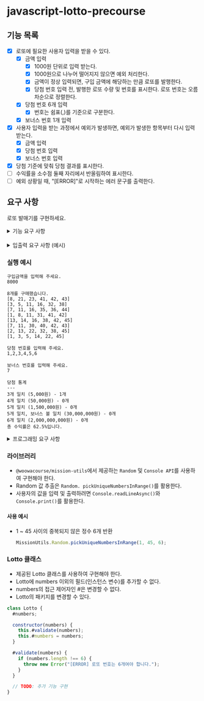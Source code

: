 # javascript-lotto-precourse

## 기능 목록

- [x] 로또에 필요한 사용자 입력을 받을 수 있다.
  - [x] 금액 입력
    - [x] 1000원 단위로 입력 받는다.
    - [x] 1000원으로 나누어 떨어지지 않으면 예외 처리한다.
    - [x] 금액이 정상 입력되면, 구입 금액에 해당하는 만큼 로또를 발행한다.
    - [x] 당첨 번호 입력 전, 발행한 로또 수량 및 번호를 표시한다. 로또 번호는 오름차순으로 정렬한다.
  - [x] 당첨 번호 6개 입력
    - [x] 번호는 쉼표(,)를 기준으로 구분한다.
  - [x] 보너스 번호 1개 입력
- [x] 사용자 입력을 받는 과정에서 예외가 발생하면, 예외가 발생한 항목부터 다시 입력 받는다.
  - [x] 금액 입력
  - [x] 당첨 번호 입력
  - [x] 보너스 번호 입력
- [x] 당첨 기준에 맞춰 당첨 결과를 표시한다.
- [ ] 수익률을 소수점 둘째 자리에서 반올림하여 표시한다.
- [ ] 예외 상황일 때, "[ERROR]"로 시작하는 에러 문구를 출력한다.

## 요구 사항

로또 발매기를 구현하세요.

<details>
<summary>기능 요구 사항</summary>

### 기능

- 로또 번호의 숫자 범위는 `1~45`이다.
- 1개의 로또 발행에서 중복되지 않는 숫자 6개를 뽑는다.
- 추첨 시, 중복되지 않는 숫자 6개 + 보너스 번호 1개를 뽑는다.
- 1 ~ 5등까지 당첨될 수 있다.
- 당첨 기준과 금액은 아래와 같다.
  | 등수 | 일치 | 당첨금 |
  | -- | -- | -- |
  | 1 | 번호 6개 | 20억 |
  | 2 | 번호 5개 + 보너스 1개 | 3천만 |
  | 3 | 번호 5개 | 150만 |
  | 4 | 번호 4개 | 5만 |
  | 5 | 번호 3개 | 5천 |
- 로또 구입 금액 입력 시, 구입 금액 만큼 로또를 발행한다.
- 로또 1장은 천원이다.
- 당첨 번호와 보너스 번호를 입력받는다.
- 사용자가 구매한 로또 번호, 당첨 번호를 비교하여, 당첨 내역과 수익률을 출력하고 게임을 종료한다.
- 잘못된 값을 입력받으면, "[ERROR]"로 시작하는 메시지와 함께 `Error`를 발생시킨 뒤 해당 메시지를 출력하고 해당 지점부터 다시 입력을 받는다.

</details>

<br/>

<details>
<summary>입출력 요구 사항 (예시)</summary>

### 입력

- 로또 구입 금액을 입력 받는다. 천원 단위로 입력 받고, 천원으로 나누어 떨어지지 않는 경우 예외 처리한다.

  ```shell
  14000
  ```

- 당첨 번호를 입력 받는다. 번호는 쉼표(,)를 기준으로 구분한다.

  ```shell
  1,2,3,4,5,6
  ```

- 보너스 번호를 입력 받는다.

  ```shell
  7
  ```

### 출력

- 발행한 로또 수량 및 번호를 출력한다. 로또 번호는 오름차순 정렬하여 표시한다.

  ```shell
  5개를 구매했습니다.
  [8, 21, 23, 41, 42, 43]
  [3, 5, 11, 16, 32, 38]
  [7, 11, 16, 35, 36, 44]
  [1, 8, 11, 31, 41, 42]
  [1, 3, 5, 14, 22, 45]
  ```

- 당첨 내역을 출력한다.

  ```shell
  3개 일치 (5,000원) - 1개
  4개 일치 (50,000원) - 0개
  5개 일치 (1,500,000원) - 0개
  5개 일치, 보너스 볼 일치 (30,000,000원) - 0개
  6개 일치 (2,000,000,000원) - 0개
  ```

- 수익률은 소수점 둘째 자리에서 반올림한다.

  ```shell
  총 수익률은 62.5%입니다.
  ```

- 예외 상황 시, "[ERROR]"로 시작하는 에러 문구를 출력한다.

  ```shell
  [ERROR] 로또 번호는 1부터 45 사이의 숫자여야 합니다.
  ```

</details>

### 실행 예시

```shell
구입금액을 입력해 주세요.
8000

8개를 구매했습니다.
[8, 21, 23, 41, 42, 43]
[3, 5, 11, 16, 32, 38]
[7, 11, 16, 35, 36, 44]
[1, 8, 11, 31, 41, 42]
[13, 14, 16, 38, 42, 45]
[7, 11, 30, 40, 42, 43]
[2, 13, 22, 32, 38, 45]
[1, 3, 5, 14, 22, 45]

당첨 번호를 입력해 주세요.
1,2,3,4,5,6

보너스 번호를 입력해 주세요.
7

당첨 통계
---
3개 일치 (5,000원) - 1개
4개 일치 (50,000원) - 0개
5개 일치 (1,500,000원) - 0개
5개 일치, 보너스 볼 일치 (30,000,000원) - 0개
6개 일치 (2,000,000,000원) - 0개
총 수익률은 62.5%입니다.
```

<details>
<summary>프로그래밍 요구 사항</summary>

### 프로그래밍 요구 사항 1

- Node.js 20.17.0 버전에서 실행 가능해야 한다.
- 프로그램 실행의 시작점은 App.js의 run()이다.
- package.json 파일은 변경할 수 없으며, 제공된 라이브러리와 스타일 라이브러리 이외의 외부 라이브러리는 사용하지 않는다.
- 프로그램 종료 시 process.exit()를 호출하지 않는다.
- 프로그래밍 요구 사항에서 달리 명시하지 않는 한 파일, 패키지 등의 이름을 바꾸거나 이동하지 않는다.
- 자바스크립트 코드 컨벤션을 지키면서 프로그래밍한다.
  - 기본적으로 JavaScript Style Guide를 원칙으로 한다.

### 프로그래밍 요구 사항 2

- indent(인덴트, 들여쓰기) depth를 3이 넘지 않도록 구현한다. 2까지만 허용한다.
  - 예를 들어 while문 안에 if문이 있으면 들여쓰기는 2이다.
  - 힌트: indent(인덴트, 들여쓰기) depth를 줄이는 좋은 방법은 함수(또는 메서드)를 분리하면 된다.
- 3항 연산자를 쓰지 않는다.
- 함수(또는 메서드)가 한 가지 일만 하도록 최대한 작게 만들어라.
- Jest를 이용하여 정리한 기능 목록이 정상적으로 작동하는지 테스트 코드로 확인한다.

### 프로그래밍 요구 사항 3

- 함수(또는 메서드)의 길이가 15라인을 넘어가지 않도록 구현한다.
  - 함수(또는 메서드)가 한 가지 일만 잘 하도록 구현한다.
- else를 지양한다.
  - 때로는 if/else, when문을 사용하는 것이 더 깔끔해 보일 수 있다. 어느 경우에 쓰는 것이 적절할지 스스로 고민해 본다.
  - 힌트: if 조건절에서 값을 return하는 방식으로 구현하면 else를 사용하지 않아도 된다.
- 구현한 기능에 대한 단위 테스트를 작성한다. 단, UI(System.out, System.in, Scanner) 로직은 제외한다.
  - 단위 테스트 작성이 익숙하지 않다면 `LottoTest`를 참고하여 학습한 후 테스트를 작성한다.

</details>

### 라이브러리

- `@woowacourse/mission-utils`에서 제공하는 `Random` 및 `Console API`를 사용하여 구현해야 한다.
- Random 값 추출은 `Random. pickUniqueNumbersInRange()`를 활용한다.
- 사용자의 값을 입력 및 출력하려면 `Console.readLineAsync()`와 `Console.print()`를 활용한다.

#### 사용 예시

- 1 ~ 45 사이의 중복되지 않은 정수 6개 반환
  ```js
  MissionUtils.Random.pickUniqueNumbersInRange(1, 45, 6);
  ```

### Lotto 클래스

- 제공된 Lotto 클래스를 사용하여 구현해야 한다.
- Lotto에 numbers 이외의 필드(인스턴스 변수)를 추가할 수 없다.
- numbers의 접근 제어자인 #은 변경할 수 없다.
- Lotto의 패키지를 변경할 수 있다.

```js
class Lotto {
  #numbers;

  constructor(numbers) {
    this.#validate(numbers);
    this.#numbers = numbers;
  }

  #validate(numbers) {
    if (numbers.length !== 6) {
      throw new Error("[ERROR] 로또 번호는 6개여야 합니다.");
    }
  }

  // TODO: 추가 기능 구현
}
```

